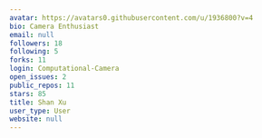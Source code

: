 ```yaml
---
avatar: https://avatars0.githubusercontent.com/u/1936800?v=4
bio: Camera Enthusiast
email: null
followers: 18
following: 5
forks: 11
login: Computational-Camera
open_issues: 2
public_repos: 11
stars: 85
title: Shan Xu
user_type: User
website: null
---
```

